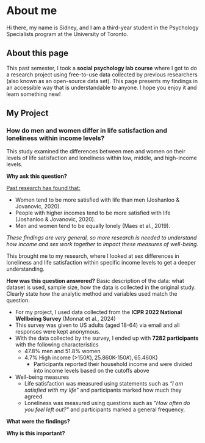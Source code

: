 # About me
Hi there, my name is Sidney, and I am a third-year student in the Psychology Specialists program at the University of Toronto.
## About this page
This past semester, I took a **social psychology lab course** where I got to do a research project using free-to-use data collected by previous researchers (also known as an open-source data set). This page presents my findings in an accessible way that is understandable to anyone. I hope you enjoy it and learn something new!
## My Project
### How do men and women differ in life satisfaction and loneliness within income levels?
This study examined the differences between men and women on their levels of life satisfaction and loneliness within low, middle, and high-income levels.

**Why ask this question?**

<ins>Past research has found that:</ins>  
  - Women tend to be more satisfied with life than men (Joshanloo & Jovanovic, 2020).
  - People with higher incomes tend to be more satisfied with life (Joshanloo & Jovanovic, 2020).
  - Men and women tend to be equally lonely (Maes et al., 2019).

*These findings are very general, so more research is needed to understand how income and sex work together to impact these measures of well-being.*

This brought me to my research, where I looked at sex differences in loneliness and life satisfaction within specific income levels to get a deeper understanding. 

**How was this question answered?**
Basic description of the data: what dataset is used, sample size, how the data is collected in the original study. Clearly state how the analytic method and variables used match the question.
  - For my project, I used data collected from the **ICPR 2022 National Wellbeing Survey** (Monnat et al., 2024)
  - This survey was given to US adults (aged 18-64) via email and all responses were kept anonymous. 
  - With the data collected by the survey, I ended up with **7282 participants** with the following characteristics
    - 47.8% men and 51.8% women
    - 4.7% High income (>$150K), 25.8% Middle income ($60K-$150K), 65.4% Low income (<$60K)
      - Participants reported their household income and were divided into income levels based on the cutoffs above
  - Well-being measures
    - Life satisfaction was measured using statements such as *“I am satisfied with my life”* and participants marked how much they agreed.
    - Loneliness was measured using questions such as *"How often do you feel left out?"* and participants marked a general frequency.
    




**What were the findings?**

**Why is this important?**
